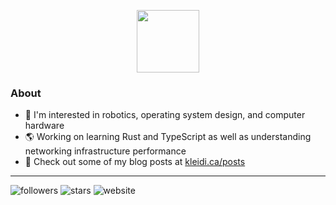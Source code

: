 <p align="center">
  <!--<img src="https://github-readme-stats.vercel.app/api?username=kbzt&count_private=true&show_icons=true&theme=transparent&hide_border=true" />-->
  <img src="https://media.giphy.com/media/M9gbBd9nbDrOTu1Mqx/giphy.gif" width="100"/>
</p>

### About
- 💾 I'm interested in robotics, operating system design, and computer hardware
- 🌎 Working on learning Rust and TypeScript as well as understanding networking infrastructure performance
- 🏡 Check out some of my blog posts at [kleidi.ca/posts](https://kleidi.ca/posts)

<hr>

![followers](https://img.shields.io/github/followers/kbzt)
![stars](https://img.shields.io/github/stars/kbzt)
![website](https://img.shields.io/website?down_message=offline&label=kleidi.ca&up_message=online&url=https%3A%2F%2Fkleidi.ca)
